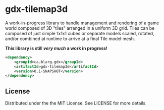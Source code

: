 gdx-tilemap3d
=============

A work-in-progress library to handle management and rendering of a game world composed of 3D "tiles" arranged in a
uniform 3D grid. Tiles can be composed of just simple 1x1x1 cubes or separate models scaled, rotated, and/or combined
at runtime to arrive at a final Tile model mesh.

**This library is still _very much_ a work in progress!**

```xml
<dependency>
    <groupId>ca.blarg.gdx</groupId>
    <artifactId>gdx-tilemap3d</artifactId>
    <version>0.1-SNAPSHOT</version>
</dependency>
```

## License

Distributed under the the MIT License. See LICENSE for more details.
